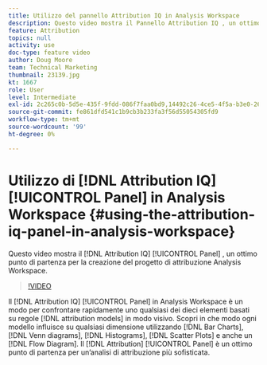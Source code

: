 ```yaml
---
title: Utilizzo del pannello Attribution IQ in Analysis Workspace
description: Questo video mostra il Pannello Attribution IQ , un ottimo punto di partenza per la creazione del progetto di attribuzione Analysis Workspace.
feature: Attribution
topics: null
activity: use
doc-type: feature video
author: Doug Moore
team: Technical Marketing
thumbnail: 23139.jpg
kt: 1667
role: User
level: Intermediate
exl-id: 2c265c0b-5d5e-435f-9fdd-086f7faa0bd9,14492c26-4ce5-4f5a-b3e0-2605f59cfca9,14492c26-4ce5-4f5a-b3e0-2605f59cfca9,2c265c0b-5d5e-435f-9fdd-086f7faa0bd9
source-git-commit: fe861dfd541c1b9cb3b233fa3f56d55054305fd9
workflow-type: tm+mt
source-wordcount: '99'
ht-degree: 0%

---
```


# Utilizzo di [!DNL Attribution IQ] [!UICONTROL Panel] in Analysis Workspace {#using-the-attribution-iq-panel-in-analysis-workspace}

Questo video mostra il [!DNL Attribution IQ] [!UICONTROL Panel] , un ottimo punto di partenza per la creazione del progetto di attribuzione Analysis Workspace.

>[!VIDEO](https://video.tv.adobe.com/v/23139/?quality=12)

Il [!DNL Attribution IQ] [!UICONTROL Panel] in Analysis Workspace è un modo per confrontare rapidamente uno qualsiasi dei dieci elementi basati su regole [!DNL attribution models] in modo visivo. Scopri in che modo ogni modello influisce su qualsiasi dimensione utilizzando [!DNL Bar Charts], [!DNL Venn diagrams], [!DNL Histograms], [!DNL Scatter Plots] e anche un [!DNL Flow Diagram]. Il [!DNL Attribution] [!UICONTROL Panel] è un ottimo punto di partenza per un’analisi di attribuzione più sofisticata.
